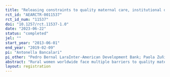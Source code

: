 ```yaml
---
title: "Releasing constraints to quality maternal care, institutional delivery and post-natal care in remote villages of Nicaragua"
rct_id: "AEARCTR-0011537"
rct_id_num: "11537"
doi: "10.1257/rct.11537-1.0"
date: "2023-06-22"
status: "completed"
jel: ""
start_year: "2013-06-01"
end_year: "2019-02-09"
pi: "Antonella Bancalari"
pi_other: "Pedro Bernal LaraInter-American Development Bank; Paola Zuñiga BrenesInter-American Development Bank; Pablo IbarraránInter-American Development Bank; Emmanuelle MoninInter-American Development Bank"
abstract: "Rural women worldwide face multiple barriers to quality maternal healthcare, leading to high maternal and infant mortality rates. Demand-side constraints are numerous, but it is believed that fixed costs associated to remoteness -i.e. transportation and accommodation costs- are key. Yet, it is not well understood in the Economics literature the effectiveness of lifting these interlinked constraints. We conducted a randomized controlled experiment to test whether vouchers for transportation to access quality antenatal care and vouchers for transportation and accommodation for institutional delivery and post-natal checks were effective in boosting quality antenatal, post-natal care and institutional delivery among poor, pregnant women, living in remote communities of Nicaragua (at least 4 hours away from skilled health centres and birth centres). All health services were free at the points of use. We randomly allocated 76 community clusters to the treatment and 76 to the control. The intervention was implemented between June 2013 and December 2018. We conducted a census and survey of pregnant women in the 152 community clusters by the end of 2018, and we additionally rely on administrative data. The main research questions are: RQ1 "To what extent releasing transportation and accommodation constraints increase take-up of ante-natal care?" RQ2 "To what extent releasing these constraints increase institutional delivery?" RQ3 "To what extent releasing these constraints improves take-up of post-natal checks for mothers and newborns?"."
layout: registration
---
```


